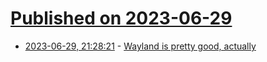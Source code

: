 # [Published on 2023-06-29](index.md)

* [2023-06-29, 21:28:21](https://lobste.rs/s/acepul/wayland_is_pretty_good_actually) - [Wayland is pretty good, actually](https://serebit.com/posts/wayland-is-pretty-good/)
